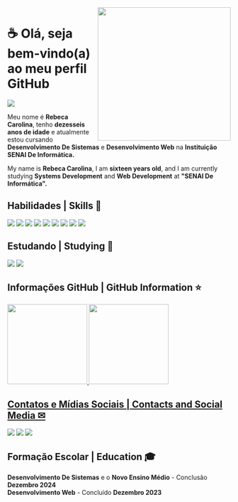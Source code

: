 <img src="https://openseauserdata.com/files/1dfd9f20043f3b21c35ecab73da0b9f3.gif" min-width="300px" max-width="350px" width="300px" align="right">

<h1> ☕ Olá, seja bem-vindo(a) ao meu perfil GitHub</h1>

<img src="https://img.shields.io/static/v1?label=Overview&message=REBECA CAROLINA&color=E0004D&style=for-the-badge&logo=GitHub">


<div>

Meu nome é <strong>Rebeca Carolina</strong>, tenho <strong>dezesseis anos de idade</strong> e atualmente estou cursando <strong>Desenvolvimento De Sistemas</strong> e <strong>Desenvolvimento Web</strong> na <strong>Instituição SENAI De Informática.</strong><br>


My name is <strong>Rebeca Carolina</strong>, I am <strong>sixteen years old</strong>, and I am currently studying <strong>Systems Development</strong> and <strong>Web Development</strong> at <strong>"SENAI De Informática".</strong><br>


<h2>Habilidades | Skills 🥇 </h2> 

<div>
  <img src="https://img.shields.io/badge/Figma-821B47?style=for-the-badge&logo=figma&logoColor=white" />
  <img src="https://img.shields.io/badge/Git-A52A2A?style=for-the-badge&logo=git&logoColor=white" />
  <img src="https://img.shields.io/badge/HTML5-E34F26?style=for-the-badge&logo=html5&logoColor=white" />
  <img src="https://img.shields.io/badge/CSS3-1572B6?style=for-the-badge&logo=css3&logoColor=white" />
  <img src="https://img.shields.io/badge/C%23-239120?style=for-the-badge&logo=c-sharp&logoColor=white" />
  <img src="https://img.shields.io/badge/.NET-5C2D91?style=for-the-badge&logo=.net&logoColor=white" />
  <img src="https://img.shields.io/badge/Microsoft_SQL_Server-CC2927?style=for-the-badge&logo=microsoft-sql-server&logoColor=white" />
  <img src="https://img.shields.io/badge/JavaScript-F7DF1E?style=for-the-badge&logo=javascript&logoColor=black" />
  <img src="https://img.shields.io/badge/react-%2320232a.svg?style=for-the-badge&logo=react&logoColor=%2361DAFB"/> 
  
</div>

<h2>Estudando | Studying 🧠</h2>

<div>

<img src="https://img.shields.io/badge/Python-14354C?style=for-the-badge&logo=python&logoColor=white" />
<img src="https://img.shields.io/badge/java-%23ED8B00.svg?style=for-the-badge&logo=openjdk&logoColor=white"/>
</div>

<h2>Informações GitHub | GitHub Information ⭐</h2> 
  
</div>

  <a href="https://github.com/rebecarolinax">

<img height="180em" src="https://github-readme-stats.vercel.app/api?username=rebecarolinax&show_icons=true&count_private=true&ring_color=E0004D&title_color=E0004D&icon_color=E0004D&rank-circle_color=E0004D&text_color=ffffff&bg_color=000000"/> 
<img height="180em" src="https://github-readme-stats.vercel.app/api/top-langs/?username=rebecarolinax&layout=compact&title_color=E0004D&text_color=ffffff&bg_color=000000" />
</div>



<h2>Contatos e Mídias Sociais | Contacts and Social Media ✉</h2> 

<a href = "mailto:contato@rebecacarolina75@gmail.com"><img loading="lazy" src="https://img.shields.io/badge/Gmail-D14836?style=for-the-badge&logo=gmail&logoColor=white" target="_blank"></a>
<a href="https://instagram.com/rebecacarolinax" target="_blank"><img src="https://img.shields.io/badge/-Instagram-%23E4405F?style=for-the-badge&logo=instagram&logoColor=white" target="_blank"></a>
<a href="https://www.linkedin.com/in/rebecarolinax" target="_blank"><img src="https://img.shields.io/badge/-LinkedIn-%230077B5?style=for-the-badge&logo=linkedin&logoColor=white" target="_blank"></a>



<h2>Formação Escolar | Education 🎓</h2> 
  
<strong>Desenvolvimento De Sistemas</strong> e o <strong>Novo Ensino Médio</strong> - Conclusão <strong>Dezembro 2024</strong><br>
<strong>Desenvolvimento Web</strong> - Concluído <strong>Dezembro 2023</strong>    
 
 


